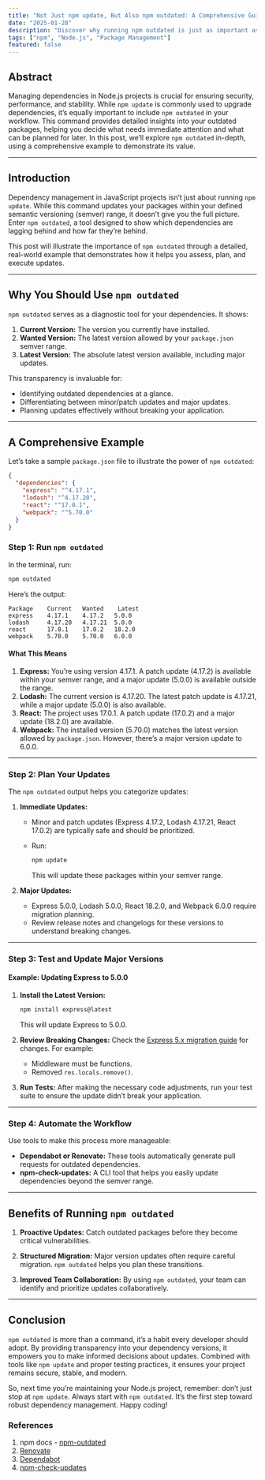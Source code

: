 ```yaml
---
title: "Not Just npm update, But Also npm outdated: A Comprehensive Guide with Example"
date: "2025-01-28"
description: "Discover why running npm outdated is just as important as npm update for managing your Node.js project dependencies. This comprehensive guide explains how npm outdated provides critical insights into outdated packages, helping you stay secure, efficient, and up-to-date. Learn with a detailed example, practical steps, and tips for incorporating this command into your workflow."
tags: ["npm", "Node.js", "Package Management"]
featured: false
---
```


## Abstract

Managing dependencies in Node.js projects is crucial for ensuring security, performance, and stability. While `npm update` is commonly used to upgrade dependencies, it’s equally important to include `npm outdated` in your workflow. This command provides detailed insights into your outdated packages, helping you decide what needs immediate attention and what can be planned for later. In this post, we’ll explore `npm outdated` in-depth, using a comprehensive example to demonstrate its value.

---

## Introduction

Dependency management in JavaScript projects isn’t just about running `npm update`. While this command updates your packages within your defined semantic versioning (semver) range, it doesn’t give you the full picture. Enter `npm outdated`, a tool designed to show which dependencies are lagging behind and how far they’re behind.

This post will illustrate the importance of `npm outdated` through a detailed, real-world example that demonstrates how it helps you assess, plan, and execute updates.

---

## Why You Should Use `npm outdated`

`npm outdated` serves as a diagnostic tool for your dependencies. It shows:

1. **Current Version:** The version you currently have installed.
2. **Wanted Version:** The latest version allowed by your `package.json` semver range.
3. **Latest Version:** The absolute latest version available, including major updates.

This transparency is invaluable for:

- Identifying outdated dependencies at a glance.
- Differentiating between minor/patch updates and major updates.
- Planning updates effectively without breaking your application.

---

## A Comprehensive Example

Let’s take a sample `package.json` file to illustrate the power of `npm outdated`:

```json
{
  "dependencies": {
    "express": "^4.17.1",
    "lodash": "^4.17.20",
    "react": "^17.0.1",
    "webpack": "^5.70.0"
  }
}
```

### Step 1: Run `npm outdated`

In the terminal, run:

```bash
npm outdated
```

Here’s the output:

```
Package    Current   Wanted    Latest
express    4.17.1    4.17.2   5.0.0
lodash     4.17.20   4.17.21  5.0.0
react      17.0.1    17.0.2   18.2.0
webpack    5.70.0    5.70.0   6.0.0
```

#### What This Means

1. **Express:** You’re using version 4.17.1. A patch update (4.17.2) is available within your semver range, and a major update (5.0.0) is available outside the range.
2. **Lodash:** The current version is 4.17.20. The latest patch update is 4.17.21, while a major update (5.0.0) is also available.
3. **React:** The project uses 17.0.1. A patch update (17.0.2) and a major update (18.2.0) are available.
4. **Webpack:** The installed version (5.70.0) matches the latest version allowed by `package.json`. However, there’s a major version update to 6.0.0.

---

### Step 2: Plan Your Updates

The `npm outdated` output helps you categorize updates:

1. **Immediate Updates:**

   - Minor and patch updates (Express 4.17.2, Lodash 4.17.21, React 17.0.2) are typically safe and should be prioritized.
   - Run:

     ```bash
     npm update
     ```

     This will update these packages within your semver range.

2. **Major Updates:**
   - Express 5.0.0, Lodash 5.0.0, React 18.2.0, and Webpack 6.0.0 require migration planning.
   - Review release notes and changelogs for these versions to understand breaking changes.

---

### Step 3: Test and Update Major Versions

#### Example: Updating Express to 5.0.0

1. **Install the Latest Version:**

   ```bash
   npm install express@latest
   ```

   This will update Express to 5.0.0.

2. **Review Breaking Changes:**
   Check the [Express 5.x migration guide](https://expressjs.com/en/guide/migrating-5.html) for changes. For example:

   - Middleware must be functions.
   - Removed `res.locals.remove()`.

3. **Run Tests:**
   After making the necessary code adjustments, run your test suite to ensure the update didn’t break your application.

---

### Step 4: Automate the Workflow

Use tools to make this process more manageable:

- **Dependabot or Renovate:** These tools automatically generate pull requests for outdated dependencies.
- **npm-check-updates:** A CLI tool that helps you easily update dependencies beyond the semver range.

---

## Benefits of Running `npm outdated`

1. **Proactive Updates:**
   Catch outdated packages before they become critical vulnerabilities.

2. **Structured Migration:**
   Major version updates often require careful migration. `npm outdated` helps you plan these transitions.

3. **Improved Team Collaboration:**
   By using `npm outdated`, your team can identify and prioritize updates collaboratively.

---

## Conclusion

`npm outdated` is more than a command, it’s a habit every developer should adopt. By providing transparency into your dependency versions, it empowers you to make informed decisions about updates. Combined with tools like `npm update` and proper testing practices, it ensures your project remains secure, stable, and modern.

So, next time you’re maintaining your Node.js project, remember: don’t just stop at `npm update`. Always start with `npm outdated`. It’s the first step toward robust dependency management. Happy coding!

### References

1. npm docs - [npm-outdated](https://docs.npmjs.com/cli/v10/commands/npm-outdated)
2. [Renovate](https://github.com/renovatebot/renovate)
3. [Dependabot](https://github.com/dependabot)
4. [npm-check-updates](https://www.npmjs.com/package/npm-check-updates)
